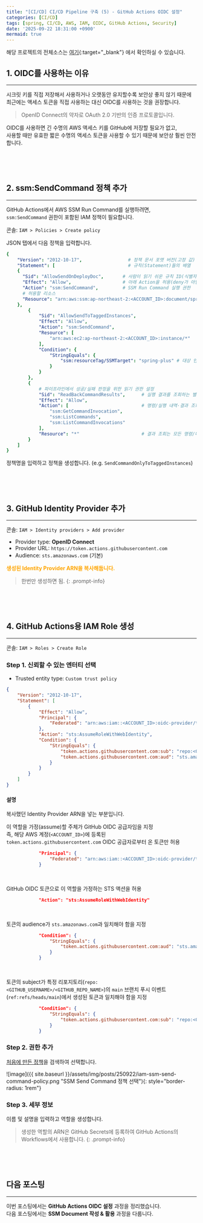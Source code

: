 ```yaml
---
title: "[CI/CD] CI/CD Pipeline 구축 (5) - GitHub Actions OIDC 설정"
categories: [CI/CD]
tags: [spring, CI/CD, AWS, IAM, OIDC, GitHub Actions, Security]
date: '2025-09-22 18:31:00 +0900'
mermaid: true
---
```


해당 프로젝트의 전체소스는 [여기](https://github.com/younghunkimm/sparta-spring-plus){:target="_blank"} 에서 확인하실 수 있습니다.

## 1. OIDC를 사용하는 이유
---

시크릿 키를 직접 저장해서 사용하거나 오랫동안 유지할수록 보안상 좋지 않기 때문에  
최근에는 액세스 토큰을 직접 사용하는 대신 OIDC를 사용하는 것을 권장합니다.  

> OpenID Connect의 약자로 OAuth 2.0 기반의 인증 프로토콜입니다.

OIDC를 사용하면 긴 수명의 AWS 액세스 키를 GitHub에 저장할 필요가 없고,  
사용할 때만 유효한 짧은 수명의 액세스 토큰을 사용할 수 있기 때문에 보안상 훨씬 안전합니다.

<br><br><br>

## 2. ssm:SendCommand 정책 추가
---

GitHub Actions에서 AWS SSM Run Command를 실행하려면,  
`ssm:SendCommand` 권한이 포함된 IAM 정책이 필요합니다.

콘솔: `IAM > Policies > Create policy`

JSON 탭에서 다음 정책을 입력합니다.

```yaml
{
    "Version": "2012-10-17",                 # 정책 문서 포맷 버전(고정 값)
    "Statement": [                           # 규칙(Statement)들의 배열
    {
      "Sid": "AllowSendOnDeployDoc",       # 사람이 읽기 쉬운 규칙 ID(식별자)
      "Effect": "Allow",                   # 아래 Action을 허용(deny가 아님)
      "Action": "ssm:SendCommand",         # SSM Run Command 실행 권한
      # 허용할 리소스
      "Resource": "arn:aws:ssm:ap-northeast-2:<ACCOUNT_ID>:document/spring-plus-deploy" # 배포용 SSM Command 문서 실행 허용 (나중에 만들 예정)
    },
        {
            "Sid": "AllowSendToTaggedInstances",
            "Effect": "Allow",
            "Action": "ssm:SendCommand",
            "Resource": [
                "arn:aws:ec2:ap-northeast-2:<ACCOUNT_ID>:instance/*"                   # 이 계정·리전의 EC2 인스턴스(전체)
            ],
            "Condition": {
                "StringEquals": {
                    "ssm:resourceTag/SSMTarget": "spring-plus" # 대상 인스턴스에 태그 SSMTarget=spring-plus 가 있어야 함
                }
            }
        },
        {
            # 파이프라인에서 성공/실패 판정을 위한 읽기 권한 설정
            "Sid": "ReadBackCommandResults",      # 실행 결과를 조회하는 별도 규칙
            "Effect": "Allow",
            "Action": [                           # 명령/실행 내역·결과 조회에 필요한 읽기 권한
                "ssm:GetCommandInvocation",
                "ssm:ListCommands",
                "ssm:ListCommandInvocations"
            ],
            "Resource": "*"                       # 결과 조회는 모든 명령/대상에서 읽기 허용
        }
    ]
}
```

정책명을 입력하고 정책을 생성합니다. (e.g. `SendCommandOnlyToTaggedInstances`)

<br><br><br>

## 3. GitHub Identity Provider 추가
---

콘솔: `IAM > Identity providers > Add provider`
- Provider type: **OpenID Connect**
- Provider URL: `https://token.actions.githubusercontent.com`
- Audience: `sts.amazonaws.com` (기본)

<span style="color: orange;">**생성된 Identity Provider ARN을 복사해둡니다.**</span>

> 한번만 생성하면 됨.
{: .prompt-info}

<br><br><br>

## 4. GitHub Actions용 IAM Role 생성
---

콘솔: `IAM > Roles > Create Role`

### Step 1. 신뢰할 수 있는 엔터티 선택

- Trusted entity type: `Custom trust policy`

```json
{
    "Version": "2012-10-17",
    "Statement": [
        {
            "Effect": "Allow",
            "Principal": {
                "Federated": "arn:aws:iam::<ACCOUNT_ID>:oidc-provider/token.actions.githubusercontent.com"
            },
            "Action": "sts:AssumeRoleWithWebIdentity",
            "Condition": {
                "StringEquals": {
                    "token.actions.githubusercontent.com:sub": "repo:<GITHUB_USERNAME>/<GITHUB_REPO_NAME>:ref:refs/heads/main",
                    "token.actions.githubusercontent.com:aud": "sts.amazonaws.com"
                }
            }
        }
    ]
}
```

#### 설명

복사했던 Identity Provider ARN을 넣는 부분입니다.  

이 역할을 가정(assume)할 주체가 GitHub OIDC 공급자임을 지정  
즉, 해당 AWS 계정(`<ACCOUNT_ID>`)에 등록된 `token.actions.githubusercontent.com` OIDC 공급자로부터 온 토큰만 허용

```json
            "Principal": {
                "Federated": "arn:aws:iam::<ACCOUNT_ID>:oidc-provider/token.actions.githubusercontent.com"
            }
```

<br>

GitHub OIDC 토큰으로 이 역할을 가정하는 STS 액션을 허용

```json
            "Action": "sts:AssumeRoleWithWebIdentity"
```

<br>

토큰의 audience가 `sts.amazonaws.com`과 일치해야 함을 지정

```json
            "Condition": {
                "StringEquals": {
                    "token.actions.githubusercontent.com:aud": "sts.amazonaws.com"
                }
            }
```

<br>

토큰의 subject가 특정 리포지토리(`repo:<GITHUB_USERNAME>/<GITHUB_REPO_NAME>`)의 `main` 브랜치 푸시 이벤트(`ref:refs/heads/main`)에서 생성된 토큰과 일치해야 함을 지정

```json
            "Condition": {
                "StringEquals": {
                    "token.actions.githubusercontent.com:sub": "repo:<GITHUB_USERNAME>/<GITHUB_REPO_NAME>:ref:refs/heads/main",
                }
            }
```

### Step 2. 권한 추가

[처음에 만든 정책](#2-ssmsendcommand-정책-추가)을 검색하여 선택합니다.

![image]({{ site.baseurl }}/assets/img/posts/250922/iam-ssm-send-command-policy.png "SSM Send Command 정책 선택"){: style="border-radius: 1rem"}

### Step 3. 세부 정보

이름 및 설명을 입력하고 역할을 생성합니다.

> 생성한 역할의 ARN은 GitHub Secrets에 등록하여 GitHub Actions의 Workflows에서 사용합니다.
{: .prompt-info}

<br><br><br>

## 다음 포스팅
---

이번 포스팅에서는 **GitHub Actions OIDC 설정** 과정을 정리했습니다.  
다음 포스팅에서는 **SSM Document 작성 & 활용** 과정을 다룹니다.
